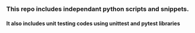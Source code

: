 ### This repo includes independant python scripts and snippets.

#### It also includes unit testing codes using unittest and pytest libraries
